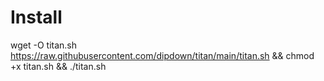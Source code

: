# Install
wget -O titan.sh https://raw.githubusercontent.com/dipdown/titan/main/titan.sh && chmod +x titan.sh && ./titan.sh
